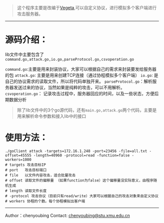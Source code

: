 > 这个程序主要是改编于[Vegeta](https://github.com/tsenart/vegeta),可以自定义协议，进行模拟多个客户端进行攻击服务器。

----------

源码介绍：
=====
lib文件中主要包含了`command.go,attack.go,io.go,parseProtocol.go,csvoperation.go`

`command.go`:主要是用来封装协议，大家可以根据自己的需求来封装要发给服务器的包 
`attack.go`: 主要是用来创建TCP连接（通过协程模拟多个客户端）
`io.go`: 是自己的协议需求的读取文件，所以将代码单独开来。
`parseProtocol.go`：解析服务器发送过来的协议，当然如果是纯粹的攻击，可以不用解析。
`csvoperation.go`： 记录攻击过程中，服务器回应的时间，以及一些状态，方便后期数据分析

> 除了lib文件中的3个go源代码，还有`main.go,attack.go`两个代码，主要是用来解析命令参数和接入lib中的接口


使用方法：
======
```shell
./goClient attack -targets=172.16.1.248 -port=23456 -file=all.txt -offset=45555 -length=40960 -protocol=read -function=false -workers=1000
# targets 攻击目标IP
# port   攻击目标端口
# file   以文件内容攻击，适合批量攻击
# offset 读取文件的偏移量 （如果function为false）这个偏移量没实际意义，由程序随机生成
# length 读取文件长度
# -protocol 攻击协议（目前只有read/write）大家可以根据自己的攻击对象来自定义协议
# workers 协程的个数。每个协程模拟出客户端

```

----------

Author：chenyoubing
Contact: chenyoubing@stu.xmu.edu.cn
